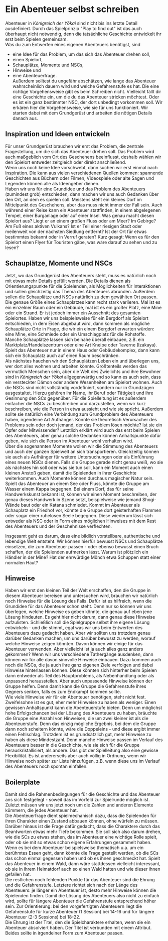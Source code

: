 # Ein Abenteuer selbst schreiben

Abenteuer in *Königreich der Yōkai* sind nicht bis ins letzte Detail ausdefiniert. Durch das Spielprinzip "Play to find out" ist das auch überhaupt nicht notwendig, denn die tatsächliche Geschichte entwickelt ihr erst beim Spielen gemeinsam.  
Was du zum Entwerfen eines eigenen Abenteuers benötigst, sind  

 - eine Idee für das Problem, um das sich das Abenteuer drehen soll,  
 - einen Spielort,  
 - Schauplätze, Momente und NSCs,  
 - Hinweise und  
 - eine Abenteuerfrage.  
Außerdem solltest du ungefähr abschätzen, wie lange das Abenteuer wahrscheinlich dauern wird und welche Gefahrenstufe es hat. 
Die eine richtige Vorgehensweise gibt es beim Schreiben nicht. Vielleicht fällt dir eine Geschichte ein, um die du das Abenteuer stricken möchtest. Oder es ist ein ganz bestimmter NSC, der dort unbedingt vorkommen soll. Wir erkären hier die Vorgehensweise, wie sie für uns funktioniert. Wir starten dabei mit dem Grundgerüst und arbeiten die nötigen Details danach aus. 

## Inspiration und Ideen entwickeln

Für unser Grundgerüst brauchen wir erst das Problem, die zentrale Fragestellung, um die sich das Abenteuer drehen soll. Das Problem wird auch maßgeblich vom Ort des Geschehens beeinflusst, deshalb wählen wir den Spielort entweder zeitgleich oder direkt anschließend.  
Wenn uns noch keine Idee vorschwebt, dann suchen wir erst einmal nach Inspiration. Die kann aus vielen verschiedenen Quellen kommen: spannende Geschichten aus Büchern oder Filmen, Videospiele oder alte Sagen und Legenden können alle als Ideengeber dienen.  
Haben wir uns für eine Grundidee und das Problem des Abenteuers (zumindest grob) entschieden, dann machen wir uns auch Gedanken über den Ort, an dem es spielen soll. Meistens steht ein kleines Dorf im Mittelpunkt des Geschehens, aber das muss nicht immer der Fall sein. Auch während einer Reise kann ein Abenteuer stattfinden, in einem abgelegenen Tempel, einer Burganlage oder auf einer Insel. Was genau macht diesen Spielort aus? Liegt er an einem großen Fluss oder am Meer? Im Gebirge? Am Fuß eines aktiven Vulkans? Ist er Teil einer riesigen Stadt oder meilenweit von der nächsten Siedlung entfernt? Ist der Ort für etwas bestimmtes bekannt oder in Verruf geraten? Kurz gesagt: Wenn es für den Spielort einen Flyer für Touristen gäbe, was wäre darauf zu sehen und zu lesen?

## Schauplätze, Momente und NSCs

Jetzt, wo das Grundgerüst des Abenteuers steht, muss es natürlich noch mit etwas mehr Details gefüllt werden. Die Details dienen als Orientierungspunkte für die Spielenden, als Möglichkeiten für Interaktionen und sollen gleichzeitig das Thema des Abenteuers abrunden. Außerdem sollen die Schauplätze und NSCs natürlich zu dem gewählten Ort passen.  
Die genaue Größe eines Schauplatzes kann recht stark variieren. Mal ist es ein einzelner Raum oder ein Gebäude, mal ist es ein großer Platz, eine Mine oder ein Strand. Er ist jedoch immer ein Ausschnitt des gesamten Spielortes. Haben wir uns beispielsweise für ein Bergdorf als Spielort entschieden, in dem Eisen abgebaut wird, dann kommen als mögliche Schauplätze Orte in Frage, die wir ein einem Bergdorf erwarten würden: eine Mine, eine Schmiede oder ein Umschlagplatz für die Rohstoffe. Manche Schauplätze lassen sich beinahe überall einbauen, z.B. ein Marktplatz/Handelszentrum oder eine Art Kneipe oder Taverne (Izakaya). Spielt das Abenteuer nur in einem Haus oder Gebäudekomplex, dann kann sich ein Schauplatz auch auf einen Raum beschränken.  
Als nächstes hauchen wir den Schauplätzen Leben ein und überlegen uns, wer dort alles wohnen und arbeiten könnte. Größtenteils werden das vermutlich Menschen sein, aber die Welt des Zwielichts und ihre Bewohner sind in *Königreich der Yōkai* allgegenwärtig und so kann es auch sein, dass ein versteckter Dämon oder andere Wesenheiten am Spielort wohnen. Auch die NSCs sind nicht vollständig vordefiniert, sondern nur in Grundzügen ausgestaltet. Hierzu gehören ihr Name, ihr Beruf oder Tätigkeit und ihre Gesinnung den SCs gegenüber. Für die Spielleitung ist es außerdem einfacher die NSCs zu beschreiben und darzustellen, wenn wir kurz beschreiben, wie die Person in etwa aussieht und wie sie spricht. Außerdem sollte sie natürlich eine Verbindung zum Grundproblem des Abenteuers haben, irgendeine Art Aufhänger. Könnte sie theoretisch Verursacher des Problems sein oder doch jemand, der das Problem lösen möchte? Ist sie ein Opfer oder Mitwissender? Letztlich erklärt wird auch das erst beim Spielen des Abenteuers, aber genau solche Gedanken können Anhaltspunkte dafür geben, wie sich die Person im Abenteuer wohl verhalten wird.  
Über die sogenannten Momente wollen wir die Stimmung des Abenteuers und auch der ganzen Spielwelt an sich transportieren. Gleichzeitig können sie auch als Aufhänger für weitere Untersuchungen oder als Einführung eines neuen NSCs dienen. Falls die Gruppe gerade nicht genau weiß, wo sie als nächstes hin soll oder was sie tun soll, kann ein Moment auch einen kleinen Anstoß geben, damit die Spielenden in ihrer Geschichte weiterkommen. Auch Momente können durchaus magischer Natur sein. Spielt das Abenteuer an einem See oder Fluss, könnte die Gruppe am Wasser einem Kappa begegnen. Bei einem Dorf, das für seine Handwerkskunst bekannt ist, können wir einen Moment beschreiben, der genau dieses Handwerk in Szene setzt, beispielweise wie jemand Shogi-Wände baut oder ein Katana schmiedet. Kommt im Abenteuer als Schauplatz ein Friedhof vor, könnte die Gruppe dort geisterhaften Flammen oder sogar einer ruhelosen Seele begegnen. Diese wiederum lässt sich entweder als NSC oder in Form eines möglichen Hinweises mit dem Rest des Abenteuers und der Geschehnisse verflechten.  

Insgesamt geht es darum, dass eine bildlich vorstellbare, authentische und lebendige Welt entsteht. Wir können hierfür bewusst NSCs und Schauplätze einsetzen, die zum Abenteuer passen - oder ebenso bewusst einen Bruch schaffen, der die Spielenden aufmerken lässt. Warum ist plötzlich ein Händler in der Mine? Hat der ehrwürdige Mönch etwa Schuppen statt einer normalen Haut? 


## Hinweise

Haben wir erst den kleinen Teil der Welt erschaffen, den die Gruppe in diesem Abenteuer bereisen und untersuchen wird, brauchen wir natürlich noch Hinweise für die Lösung des Falls. Dafür ist es hilfreich, wenn die Grundidee für das Abenteuer schon steht. Denn nur so können wir uns überlegen, welche Hinweise es geben könnte, die genau auf eben jene Lösung hindeuten. Es geht hier nicht darum, dann genau diese Hinweise aufzulisten. Schließlich soll die Spielgruppe selbst ihre eigene Lösung entwickeln - und die stimmt, egal was wir uns beim Entwerfen des Abenteuers dazu gedacht haben. Aber wir sollten uns trotzdem genau darüber Gedanken machen, um uns darüber bewusst zu werden, worauf welche Hinweise zeigen könnten. Davon können wir einige für das Abenteuer verwenden. Aber vielleicht ist ja auch alles ganz anders gekommen? Wenn wir uns verschiedene Tathergänge ausdenken, dann können wir für alle davon sinnvolle Hinweise einbauen. Dazu kommen auch noch die NSCs, die ja auch ihre ganz eigenen Ziele verfolgen und dabei Hinweise hinterlassen können. Diese könnten sich hinterher beim Spielen dann entweder als Teil des Hauptproblems, als Nebenhandlung oder als unpassend herausstellen. Aber auch unpassende Hinweise können der Gruppe helfen. Denn damit kann die Gruppe die Gefahrenstufe ihres Gegners senken, falls es zum Endkampf kommen sollte.  
Wie viele Hinweise wir für ein Abenteuer benötigen, steht nicht fest. Zweifelsohne ist es gut, eher mehr Hinweise zu haben als weniger. Einen gewissen Anhaltspunkt kann die Abenteuerstufe bieten. Denn um möglichst hohe Erfolgschancen bei der Lösung des Abenteuers zu haben, bräuchte die Gruppe eine Anzahl von Hinweisen, die um zwei kleiner ist als die Abenteuerstufe. Denn das einzig mögliche Ergebnis, bei dem die Gruppe dann noch scheitern könnte, wäre die Doppeleins - und diese ergibt immer einen Fehlschlag. Trotzdem ist es grundsätzlich gut, mehr Hinweise zu haben als diese Mindestzahl. Denn manche Hinweise passen im Verlauf des Abenteuers besser in die Geschichte, wie sie sich für die Gruppe herauskristallisiert, als andere. Das gibt der Spielleitung also eine gewisse Flexibilität. Es ist andererseits aber auch völlig in Ordnung, wenn wir Hinweise noch später zur Liste hinzufügen, z.B. wenn diese uns im Verlauf des Abenteuers noch spontan einfallen.


## Boilerplate

Damit sind die Rahmenbedingungen für die Geschichte und das Abenteuer ans sich festgelegt - soweit das im Vorfeld zur Spielrunde möglich ist. Zuletzt müssen wir uns jetzt noch um die Zahlen und anderen Elemente kümmern, die jedes Abenteuer hat.  
Die Abenteuerfrage dient spielmechanisch dazu, dass die Spielenden für ihren Charakter einen Zustand abbauen können, ohne würfeln zu müssen. Darüber hinaus ist die Frage dafür gedacht, dass die Charaktere durch das Beantworten etwas mehr Tiefe bekommen. Sie soll sich also darum drehen, wie die SCs zu etwas stehen, das im Abenteuer eine wichtige Rolle spielt, oder ob sie mit so etwas schon eigene Erfahrungen gesammelt haben. Wenn es bei dem Abenteuer beispielsweise thematisch u.a. um ein berühmtes Essen geht, dann könnte die Frage gestellt werden, ob die SCs das schon einmal gegessen haben und ob es ihnen geschmeckt hat. Spielt das Abenteuer in einem Wald, dann wäre stattdessen vielleicht interessant, ob sie in ihrem Heimatdorf auch so einen Wald hatten und wie dieser ihnen gefallen hat.  
Die restlichen noch fehlenden Punkte für das Abenteuer sind die Ehrung und die Gefahrenstufe. Letztere richtet sich nach der Länge des Abenteuers: je länger ein Abenteuer ist, desto mehr Hinweise können die Spielenden finden. Damit die Lösung des Abenteuers also nicht zu einfach wird, sollte für längere Abenteuer die Gefahrenstufe entsprechend höher sein. Zur Orientierung: bei den vorgefertigten Abenteuern liegt die Gefahrenstufe für kurze Abenteuer (1 Session) bei 14-16 und für längere Abenteuer (2-3 Sessions) bei 18-22.  
Die Ehrung ist der Titel, den die Spielcharaktere erhalten, wenn sie ein Abenteuer absolviert haben. Der Titel ist verbunden mit einem Attribut. Beides sollte in irgendeiner Form zum Abenteuer passen. 
